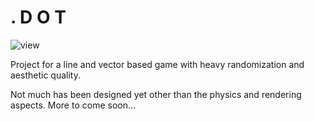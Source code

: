 

. D O T
========
![view](https://gfycat.com/ResponsibleIdleHoverfly)

Project for a line and vector based game with heavy randomization and aesthetic quality.

Not much has been designed yet other than the physics and rendering aspects. More to come soon...
